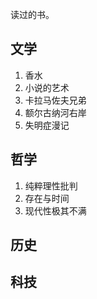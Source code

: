 读过的书。

## 文学
1. 香水
2. 小说的艺术
3. 卡拉马佐夫兄弟
4. 额尔古纳河右岸
5. 失明症漫记

## 哲学
1. 纯粹理性批判
2. 存在与时间
3. 现代性极其不满

## 历史

## 科技
